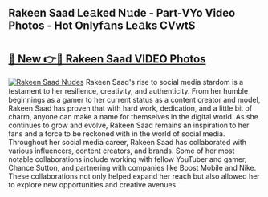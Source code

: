 ## Rakeen Saad Le𝚊ked N𝚞de - Part-VYo Video Photos - Hot Onlyf𝚊ns Le𝚊ks CVwtS

# <h2><a href="http://ab75335.deff.icu/?id=Rakeen+Saad">🔗 New 👉🔴 Rakeen Saad VIDEO Photos</a></h2>

[![Rakeen Saad N𝚞des](https://i.imgur.com/rIISA9y.gif)](http://ab75335.deff.icu/?id=Rakeen+Saad)
Rakeen Saad's rise to social media stardom is a testament to her resilience, creativity, and authenticity. From her humble beginnings as a gamer to her current status as a content creator and model, Rakeen Saad has proven that with hard work, dedication, and a little bit of charm, anyone can make a name for themselves in the digital world. As she continues to grow and evolve, Rakeen Saad remains an inspiration to her fans and a force to be reckoned with in the world of social media. Throughout her social media career, Rakeen Saad has collaborated with various influencers, content creators, and brands. Some of her most notable collaborations include working with fellow YouTuber and gamer, Chance Sutton, and partnering with companies like Boost Mobile and Nike. These collaborations not only helped expand her reach but also allowed her to explore new opportunities and creative avenues.
